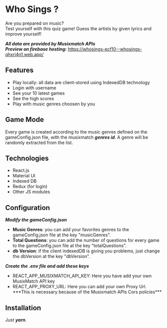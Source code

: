 # Who Sings ?
Are you prepared on music? <br>
Test yourself with this quiz game! Guess the artists by given lyrics and improve yourself!

***All data are provided by Musixmatch APIs*** 
<br>
***Preview on firebase hosting:*** 
https://whosings-ecf10--whosings-qhxri4n1.web.app/

## Features
<ul>
  <li> Play locally: all data are client-stored using IndexedDB technology</li>
  <li> Login with username </li>
  <li> See your 10 latest games </li>
  <li> See the high scores </li>
  <li> Play with music genres choosen by you</li>
</ul>

## Game Mode
Every game is created according to the music genres defined on the gameConfig.json file, with the musixmatch ***genres id***. A genre will be randomly extracted from the list.

## Technologies
<ul>
  <li>React.js</li>
  <li>Material UI</li>
  <li>Indexed DB</li>
  <li>Redux (for login)</li>
  <li>Other JS modules</li>
</ul>

## Configuration

***Modify the gameConfig.json***
<ul>
  <li> <b>Music Genres</b>: you can add your favorites genres to the gameConfig.json file at the key "musicGenres". </li>
  <li> <b>Total Questions</b>: you can add the number of questions for every game to the gameConfig.json file at the key "totalQuestions". </li>
  <li> <b>db Version</b>: if the client indexedDB is giving you problems, just change the dbVersion at the key "dbVersion". </li>
</ul>

***Create the .env file and add these keys***
<ul>
  <li>REACT_APP_MUSIXMATCH_API_KEY: Here you have add your own MusixMatch API key</li>
  <li>REACT_APP_PROXY_URL: Here you can add your own Proxy Url. ***This is necessary because of the Musixmatch APIs Cors policies***</li>
</ul>

## Installation
Just ***yarn***.
